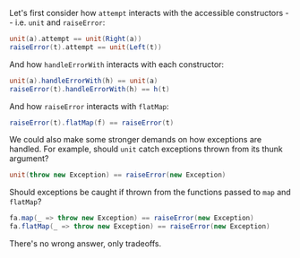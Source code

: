 Let's first consider how `attempt` interacts with the accessible constructors -- i.e. `unit` and `raiseError`:

```scala
unit(a).attempt == unit(Right(a))
raiseError(t).attempt == unit(Left(t))
```

And how `handleErrorWith` interacts with each constructor:

```scala
unit(a).handleErrorWith(h) == unit(a)
raiseError(t).handleErrorWith(h) == h(t)
```

And how `raiseError` interacts with `flatMap`:

```scala
raiseError(t).flatMap(f) == raiseError(t)
```

We could also make some stronger demands on how exceptions are handled. For example, should `unit` catch exceptions thrown from its thunk argument?

```scala
unit(throw new Exception) == raiseError(new Exception)
```

Should exceptions be caught if thrown from the functions passed to `map` and `flatMap`?

```scala
fa.map(_ => throw new Exception) == raiseError(new Exception)
fa.flatMap(_ => throw new Exception) == raiseError(new Exception)
```

There's no wrong answer, only tradeoffs.